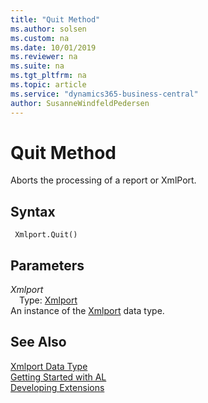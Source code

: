 ```yaml
---
title: "Quit Method"
ms.author: solsen
ms.custom: na
ms.date: 10/01/2019
ms.reviewer: na
ms.suite: na
ms.tgt_pltfrm: na
ms.topic: article
ms.service: "dynamics365-business-central"
author: SusanneWindfeldPedersen
---
```

[//]: # (START>DO_NOT_EDIT)
[//]: # (IMPORTANT:Do not edit any of the content between here and the END>DO_NOT_EDIT.)
[//]: # (Any modifications should be made in the .xml files in the ModernDev repo.)
# Quit Method
Aborts the processing of a report or XmlPort.


## Syntax
```
 Xmlport.Quit()
```

## Parameters
*Xmlport*  
&emsp;Type: [Xmlport](xmlport-data-type.md)  
An instance of the [Xmlport](xmlport-data-type.md) data type.  


[//]: # (IMPORTANT: END>DO_NOT_EDIT)
## See Also
[Xmlport Data Type](xmlport-data-type.md)  
[Getting Started with AL](../../devenv-get-started.md)  
[Developing Extensions](../../devenv-dev-overview.md)